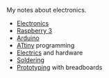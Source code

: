 My notes about electronics.

* [Electronics](electronics.md)
* [Raspberry 3](raspi.md)
* [Arduino](arduino.md)
* [ATtiny](atmel.md) programming
* [Electrics](electrics.md) and hardware
* [Soldering](soldering.md)
* [Prototyping](prototyping.md) with breadboards
